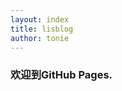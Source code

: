 ```yaml
---
layout: index
title: lisblog
author: tonie
---
```

<h3>欢迎到GitHub Pages.</h3>
<!---
<table>
	<tr><td>asd</td></tr>
	<tr><td>qwe</td></tr>
</table>

	<pre>
		<code>
			$ cd your_repo_root/repo_name
			$ git fetch origin
			$ git checkout gh-pages
		</code>
	</pre>

someasdiw
<img src="images/sprite_download.png" style="height:100px;width:100px" />--->

<h3>最近的</h3>
<table>
{% for post in site.posts limit: 6 %}
<tr>
	<td>
		<a href="{{ site.baseurl }}{{ post.url }}">{{ post.title }}</a>
	</td>
	<td>
		<label>{{ post.date | date_to_string }}</label>
	</td>
</tr>

{% endfor %}
</table>
<br/>
{% for post in site.posts limit: 5 %}

> {{ post.content | truncate }}

<br/>
{% endfor %}


> [View More LISblogs In LISt.]({{ site.baseurl }}cat.html)
-----------------------------------------------------------
